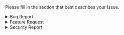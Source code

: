 Please fill in the section that best describes your Issue.

<details><summary>Bug Report</summary>

## Bug Description

> A clear and concise description of what the bug is.

## To Reproduce

> Steps to reproduce the behavior:

1. Go to "..."
2. Click on "..."
3. Scroll down to "..."
4. See error

## Expected Behavior

> A clear and concise description of what you expected to happen.

## Screenshots

> If applicable, add screenshots to help explain your problem.

## Desktop

> Please complete the following information:

- OS: [e.g. iOS]
- Browser: [e.g. chrome, safari]
- Version: [e.g. 22]

## Smartphone

> Please complete the following information:

- Device: [e.g. iPhone6]
- OS: [e.g. iOS8.1]
- Browser: [e.g. stock browser, safari]
- Version: [e.g. 22]

## Additional Context

> Add any other context about the problem here.

</details>

<details><summary>Feature Request</summary>
## Is this feature request related to a problem?

> A clear and concise description of what the problem is. Ex: I'm always frustrated when [...]

## The Solution I'd Prefer

> A clear and concise description of what you want to happen.

## Alternative Solutions I've Considered

> A clear and concise description of any alternative solutions or features you've considered.

## Additional Context

> Add any other context or screenshots about the feature request here.

</details>

<details><summary>Security Report</summary>
## What is the alert or vulnerability?

> A clear and concise description of what the vulnerability is. Ex: The Ruby gem [...] has reported vulnerability CVE-[...].

## Where did you find out about this vulnerability?

> A clear and concise description of where this vulnerability was first reported or where you heard about it.

## What are the risks of doing nothing?

> A clear and concise description of what will happen if we leave the vulnerability as is.

## Suggestions for improvement?

> A clear and concise description of what can be done to mitigate this vulnerability.

## Additional Context

> Add any other context, URLs, or screenshots about the alert or vulnerability.

</details>
